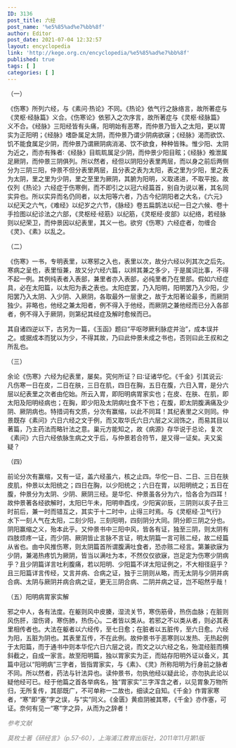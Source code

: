 ```yaml
---
ID: 3136
post_title: 六经
post_name: '%e5%85%ad%e7%bb%8f'
author: Editor
post_date: 2021-07-04 12:32:57
layout: encyclopedia
link: 'http://kege.org.cn/encyclopedia/%e5%85%ad%e7%bb%8f'
published: true
tags: [ ]
categories: [ ]
---
```

（一）

《伤寒》所列六经，与《素问·热论》不同。《热论》依气行之脉络言，故所著症与《灵枢·经脉篇》义合。《伤寒论》依邪入之次序言，故所著症与《灵枢·经脉篇》义不合。《经脉》三阳经皆有头痛，阳明始有恶寒，而仲景乃皆入之太阳，更以胃实为正阳明；《经脉》嗜卧属足太阴，而仲景乃谓少阴病欲寐；《经脉》渴而欲饮、饥不能食属足少阴，而仲景乃谓厥阴病消渴、饮不欲食，种种皆殊。惟少阳、太阴为近之，而亦有殊者∶《经脉》目䀮䀮属足少阴，而仲景少阳目眩；《经脉》飧泄属足厥阴，而仲景三阴俱列。所以然者，经但以阴阳分表里两层，而以身之前后两侧分为三阴三阳，仲景不但分表里两层，且分表之表为太阳，表之里为少阳，里之表为太阴，里之里为少阴，里之至里为厥阴，其腑为阳明，义取递进，不取平按。故仅列《热论》六经症于伤寒例，而不即引之以冠六经篇首，别自为说以著，其名同实异也。所以实异而名仍同者，以太阳等六者，乃古今纪阴阳者之大名，《六元》以纪天之六气，《难经》以纪岁之六节，《脉经》卷五扁鹊法以纪一日之六候、卷十手捡图以纪诊法之六部，《灵枢经·经筋》以纪筋，《灵枢经·皮部》以纪络，若经脉则以纪荣卫，而仲景因以纪表里，其义一也。欲穷《伤寒》六经症者，勿缠合《灵》、《素》以乱之。

（二）

《伤寒》一书，专明表里，以寒邪之入也，表里以次，故分六经以列其次之后先。寒病之呈也，表里恒兼，故又分六经六篇，以辨其兼之多少，于是属词比事，不得不起一例。其例纯表者入表部，兼里者亦入表部，必纯里者乃在里部。假如六经症具，必在太阳篇，以太阳为表之表也。太阳症罢，乃入阳明，阳明罢乃入少阳，少阳罢乃入太阴、入少阴、入厥阴，各取最外一层隶之，故于太阳著论最多，而厥阴独少。非略也，他经之兼太阳者，例不得入于他经，而厥阴之兼他经而已分入各部者，例不得入于厥阴，则第纪其经症及解时愈候而已。

其自诸四逆以下，古另为一篇，《玉函》题曰“平呕哕厥利脉症并治”，成本误并之。或据成本而犹以为少，不得其故，乃曰此仲景未成之书也，否则曰此王叔和之所乱也。

（三）

余论《伤寒》六经为纪表里，屡矣。究何所证？曰∶证诸华佗。《千金》引其说云∶凡伤寒一日在皮，二日在肤，三日在肌，四日在胸，五日在腹，六日入胃，是分六层以纪表里之次者由佗始。所云入胃，即阳明病胃家实也；在皮、在肤、在肌，即太阳及阳明经病也；在胸，即少阳及太阴病吐食不下也；在腹，即太阴腹满痛及少阴、厥阴病也。特措词有文质，分次有赢缩，以此不同耳！其纪表里之义则同。仲景既存《素问》六日六经之文于例，而又取华氏六日六层之义润饰之，而易其目以著篇，乃主药法而略针法之意。巢元方能知之，故《病源》存华说于总论，复次《素问》六日六经依脉生病之文于后，与仲景若合符节，是又得一证矣。夫又奚疑？

（四）

前论分次有赢缩，又有一证，盖六经虽六，核之止四。华佗一日、二日、三日在肤皮肌，仲景以太阳统之；四日在胸，以少阳统之；六日在胃，以阳明统之；五日在腹，仲景分为太阴、少阴、厥阴三经。是华佗、仲景虽各分为六，恰各合为四耳！故仲景著各经欲解时，太阳巳午未，阳明申酉戌，少阳寅卯辰，三阴则以亥子丑三时前后，兼一时而错互之，其实于十二时中，止得三时焉。与《灵枢经·卫气行》水下一刻人气在太阳，二刻少阳，三刻阳明，四刻阴分大同。阴分即三阴之分也。阴阳赢缩之义，殆本此乎。又仲景书中三阳中风，皆各有证，独至三阴，则太阴有四肢烦疼一证，而少阴、厥阴皆止言脉不言证，明太阴篇一言可赅二经，故二经篇从省也。由中风推伤寒，则太阴篇首所谓腹满吐食者，恐亦赅二经言。第兼欲寐为少阴，兼渴热疼饥为厥阴，皆当以满吐为本，不然仅仅欲寐，岂足定为伤寒少阴病乎？且少阴篇详言吐利腹痛，若以阳明、少阳篇不详太阳证例之，不大相径庭乎？且三阳篇详言传经，又言并病、合病之证，独于三阴则从略，而无太阴与少阴并病合病、太阴与厥阴并病合病之证，更无三阴合病、二阴并病之证，岂不昭然乎哉！

（五）阳明病胃家实解

邪之中人，各有法度。在躯则风中皮腠，湿流关节，寒伤筋骨，热伤血脉；在脏则风伤肝，湿伤肾，寒伤肺，热伤心。二者皆以类从。若邪之不以类从者，则必其表里相传者也。大法在躯者以六经传，至七日愈；在脏者以五脏传，至六日愈。六经为阳，五脏为阴也。其表里互传，不在此例。故仲景书于恶寒则以发热、无热起例于太阳篇，而于通书中则本华佗六日六层之说，而文之以六经之名，殆混经脏而横斜截之，自成一家言。故至阳明篇，独以胃家实为正，而姑存阳明外证以备义，其篇中冠以“阳明病”三字者，皆指胃家实，与《素》、《灵》所称阳明为行身前之脉者不同。所以然者，药法与针法异也。读仲景书，勿执他经以疑此论，亦勿执此论以疑他经可已。经于他篇之首各举病名，独“胃家实”三字浑含之者，以见胃象万物所归，无所复传，其部既广，不可单称一二故也，细读之自知。《千金》作胃家寒者，“寒”即“塞”字之误，与“实”同义。《金匮》黄疸阴被其寒，《千金》亦作塞，可证。奈何有见一“寒”字之异，从而为之辞者！

<span style="color: #808080;"><em>参考文献</em></span>

<span style="color: #808080;"><em>莫枚士著《研经言》（p.57-60），上海浦江教育出版社，2011年11月第1版</em></span>
